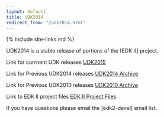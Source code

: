 ```yaml
---
layout: default
title: UDK2014
redirect_from: "/udk2014.html"
---
```

{% include site-links.md %}

UDK2014 is a stable release of portions of the [EDK II] project.
<br>

Link for currnent UDK releases <a href="{{baseurl}}/udk/udk2014/">UDK2015</a>  

Link for Previous UDK2014 releases <a href="{{baseurl}}/udk2014/Archive/">UDK2014 Archive</a>  

Link for Previous UDK2010 releases <a href="{{wiki}}/Previous_UDK2010_Releases" title="UDK2010 Archive ">UDK2010 Archive</a>

Link to EDK II project files <a class="externallink" href="{{edk2files}}/" rel="nofollow" title="{{edk2files}}/">EDK II Project Files</a> 


 

If you have questions please email the [edk2-devel] email list.

